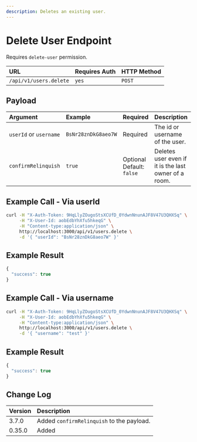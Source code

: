 ```yaml
---
description: Deletes an existing user.
---
```


# Delete User Endpoint

Requires `delete-user` permission.

| URL | Requires Auth | HTTP Method |
| :--- | :--- | :--- |
| `/api/v1/users.delete` | `yes` | `POST` |

## Payload

| Argument | Example | Required | Description |
| :--- | :--- | :--- | :--- |
| `userId` or `username` | `BsNr28znDkG8aeo7W` | Required | The id or username of the user. |
| `confirmRelinquish` | `true` | Optional Default: `false` | Deletes user even if it is the last owner of a room. |

## Example Call - Via userId

```bash
curl -H "X-Auth-Token: 9HqLlyZOugoStsXCUfD_0YdwnNnunAJF8V47U3QHXSq" \
     -H "X-User-Id: aobEdbYhXfu5hkeqG" \
     -H "Content-type:application/json" \
     http://localhost:3000/api/v1/users.delete \
     -d '{ "userId": "BsNr28znDkG8aeo7W" }'
```

## Example Result

```javascript
{
  "success": true
}
```

## Example Call - Via username

```bash
curl -H "X-Auth-Token: 9HqLlyZOugoStsXCUfD_0YdwnNnunAJF8V47U3QHXSq" \
     -H "X-User-Id: aobEdbYhXfu5hkeqG" \
     -H "Content-type:application/json" \
     http://localhost:3000/api/v1/users.delete \
     -d '{ "username": "test" }'
```

## Example Result

```javascript
{
  "success": true
}
```

## Change Log

| Version | Description |
| :--- | :--- |
| 3.7.0 | Added `confirmRelinquish` to the payload. |
| 0.35.0 | Added |

